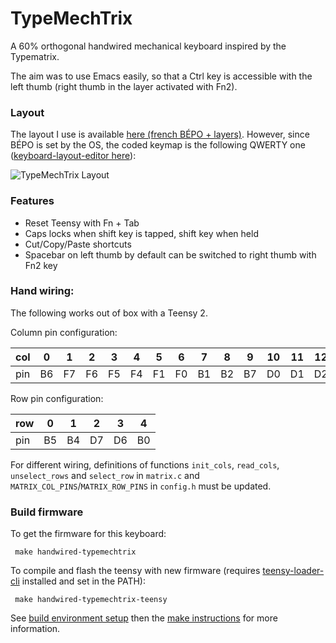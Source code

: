 TypeMechTrix
===

A 60% orthogonal handwired mechanical keyboard inspired by the Typematrix.

The aim was to use Emacs easily, so that a Ctrl key is accessible with the left thumb (right thumb in the layer activated with Fn2).



### Layout
The layout I use is available [here (french BÉPO + layers)](http://www.keyboard-layout-editor.com/#/gists/4110a75ecdb349b13e17). However, since BÉPO is set by the OS, the coded keymap is the following QWERTY one ([keyboard-layout-editor here](http://www.keyboard-layout-editor.com/#/gists/55336ca7be2a1739b317fa9b1363d418)):

![TypeMechTrix Layout](https://bakou.ze.cx/keyboard-layout-QWERTY.png)


### Features
 * Reset Teensy with Fn + Tab
 * Caps locks when shift key is tapped, shift key when held
 * Cut/Copy/Paste shortcuts
 * Spacebar on left thumb by default can be switched to right thumb with Fn2 key


### Hand wiring:

The following works out of box with a Teensy 2.

Column pin configuration:

| col | 0  | 1  | 2  | 3  | 4  | 5  | 6  | 7  | 8  | 9  | 10 | 11 | 12 | 13 |
|-----|----|----|----|----|----|----|----|----|----|----|----|----|----|----|
| pin | B6 | F7 | F6 | F5 | F4 | F1 | F0 | B1 | B2 | B7 | D0 | D1 | D2 | D3 |

Row pin configuration:

| row | 0  | 1  | 2  | 3  | 4  |
|-----|----|----|----|----|----|
| pin | B5 | B4 | D7 | D6 | B0 |

For different wiring, definitions of functions `init_cols`, `read_cols`, `unselect_rows` and `select_row` in `matrix.c` and `MATRIX_COL_PINS`/`MATRIX_ROW_PINS` in `config.h` must be updated.


### Build firmware

To get the firmware for this keyboard:

     make handwired-typemechtrix


To compile and flash the teensy with new firmware (requires [teensy-loader-cli](https://github.com/PaulStoffregen/teensy_loader_cli) installed and set in the PATH):

     make handwired-typemechtrix-teensy


See [build environment setup](https://docs.qmk.fm/build_environment_setup.html) then the [make instructions](https://docs.qmk.fm/make_instructions.html) for more information.



